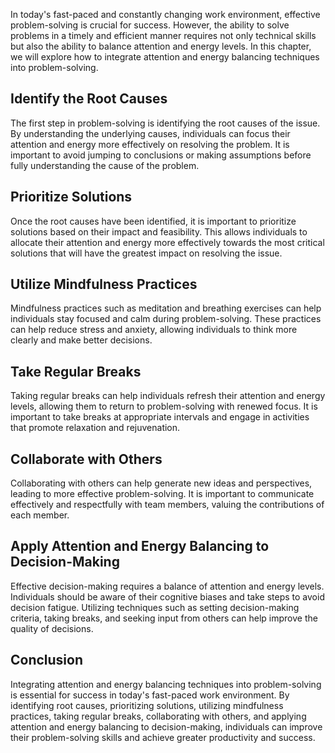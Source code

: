 
In today's fast-paced and constantly changing work environment, effective problem-solving is crucial for success. However, the ability to solve problems in a timely and efficient manner requires not only technical skills but also the ability to balance attention and energy levels. In this chapter, we will explore how to integrate attention and energy balancing techniques into problem-solving.

Identify the Root Causes
------------------------

The first step in problem-solving is identifying the root causes of the issue. By understanding the underlying causes, individuals can focus their attention and energy more effectively on resolving the problem. It is important to avoid jumping to conclusions or making assumptions before fully understanding the cause of the problem.

Prioritize Solutions
--------------------

Once the root causes have been identified, it is important to prioritize solutions based on their impact and feasibility. This allows individuals to allocate their attention and energy more effectively towards the most critical solutions that will have the greatest impact on resolving the issue.

Utilize Mindfulness Practices
-----------------------------

Mindfulness practices such as meditation and breathing exercises can help individuals stay focused and calm during problem-solving. These practices can help reduce stress and anxiety, allowing individuals to think more clearly and make better decisions.

Take Regular Breaks
-------------------

Taking regular breaks can help individuals refresh their attention and energy levels, allowing them to return to problem-solving with renewed focus. It is important to take breaks at appropriate intervals and engage in activities that promote relaxation and rejuvenation.

Collaborate with Others
-----------------------

Collaborating with others can help generate new ideas and perspectives, leading to more effective problem-solving. It is important to communicate effectively and respectfully with team members, valuing the contributions of each member.

Apply Attention and Energy Balancing to Decision-Making
-------------------------------------------------------

Effective decision-making requires a balance of attention and energy levels. Individuals should be aware of their cognitive biases and take steps to avoid decision fatigue. Utilizing techniques such as setting decision-making criteria, taking breaks, and seeking input from others can help improve the quality of decisions.

Conclusion
----------

Integrating attention and energy balancing techniques into problem-solving is essential for success in today's fast-paced work environment. By identifying root causes, prioritizing solutions, utilizing mindfulness practices, taking regular breaks, collaborating with others, and applying attention and energy balancing to decision-making, individuals can improve their problem-solving skills and achieve greater productivity and success.
